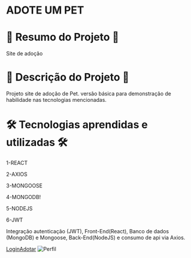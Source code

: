 # ADOTE UM PET


# 📄 Resumo do Projeto 📄

Site de adoção

# 📖 Descrição do Projeto 📖 

Projeto site de adoção de Pet. versão básica para demonstração de habilidade nas tecnologias mencionadas.

# 🛠️ Tecnologias aprendidas e utilizadas 🛠️

1-REACT

2-AXIOS

3-MONGOOSE

4-MONGODB!

5-NODEJS

6-JWT

Integração autenticação (JWT), Front-End(React), Banco de dados (MongoDB) e Mongoose, Back-End(NodeJS) e consumo de api via Axios.

[Login](https://user-images.githubusercontent.com/85304089/176323109-0e957a30-c9aa-45a3-860d-1b1e2f28a14f.png)[Adotar](https://user-images.githubusercontent.com/85304089/176323137-985a9e92-57e1-481a-812c-cd22a84f8409.png)
![Perfil](https://user-images.githubusercontent.com/85304089/176323143-8ad18599-7afc-4d51-a3c7-8a7ee510322c.png)
